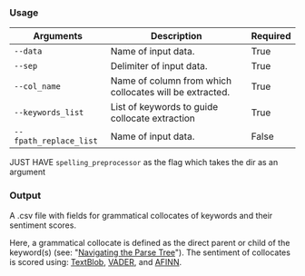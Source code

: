 ### Usage

| Arguments | Description | Required |
| --- | --- | --- |
| `--data` | Name of input data. | True |
| `--sep` | Delimiter of input data. | True |
| `--col_name` | Name of column from which collocates will be extracted. | True |
| `--keywords_list` | List of keywords to guide collocate extraction | True |
| `--fpath_replace_list` | Name of input data. | False |


JUST HAVE `spelling_preprocessor` as the flag which takes the dir as an argument  


### Output

A .csv file with fields for grammatical collocates of keywords and their sentiment scores.

Here, a grammatical collocate is defined as the direct parent or child of the keyword(s) (see: "[Navigating the Parse Tree](https://spacy.io/usage/linguistic-features)"). The sentiment of collocates is scored using: [TextBlob](https://textblob.readthedocs.io/en/dev/), [VADER](https://github.com/cjhutto/vaderSentiment), and [AFINN](https://github.com/fnielsen/afinn). 
